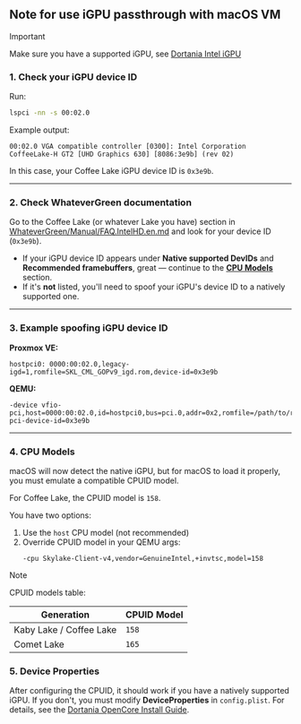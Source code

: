 ## Note for use iGPU passthrough with macOS VM
> [!Important]
> Make sure you have a supported iGPU, see [Dortania Intel iGPU](https://dortania.github.io/GPU-Buyers-Guide/modern-gpus/intel-gpu.html)

### 1. Check your iGPU device ID

Run:

```bash
lspci -nn -s 00:02.0
```

Example output:

```
00:02.0 VGA compatible controller [0300]: Intel Corporation CoffeeLake-H GT2 [UHD Graphics 630] [8086:3e9b] (rev 02)
```

In this case, your Coffee Lake iGPU device ID is `0x3e9b`.

---

### 2. Check WhateverGreen documentation
Go to the Coffee Lake (or whatever Lake you have) section in [WhateverGreen/Manual/FAQ.IntelHD.en.md](https://github.com/acidanthera/WhateverGreen/blob/master/Manual/FAQ.IntelHD.en.md) and look for your device ID (`0x3e9b`).

* If your iGPU device ID appears under **Native supported DevIDs** and **Recommended framebuffers**, great — continue to the [**CPU Models**](#4-cpu-models) section.
* If it's **not** listed, you'll need to spoof your iGPU's device ID to a natively supported one.

---

### 3. Example spoofing iGPU device ID

**Proxmox VE:**

```
hostpci0: 0000:00:02.0,legacy-igd=1,romfile=SKL_CML_GOPv9_igd.rom,device-id=0x3e9b
```

**QEMU:**

```
-device vfio-pci,host=0000:00:02.0,id=hostpci0,bus=pci.0,addr=0x2,romfile=/path/to/rom/file,x-pci-device-id=0x3e9b
```

---

### 4. CPU Models
macOS will now detect the native iGPU, but for macOS to load it properly, you must emulate a compatible CPUID model.

For Coffee Lake, the CPUID model is `158`.

You have two options:
1. Use the `host` CPU model (not recommended)
2. Override CPUID model in your QEMU args:
   ```
   -cpu Skylake-Client-v4,vendor=GenuineIntel,+invtsc,model=158
   ```

> [!Note]
> CPUID models table:

| Generation | CPUID Model |
|------------|-------------|
| Kaby Lake / Coffee Lake | `158` |
| Comet Lake | `165` |

### 5. Device Properties
After configuring the CPUID, it should work if you have a natively supported iGPU. If you don't, you must modify **DeviceProperties** in `config.plist`. For details, see the [Dortania OpenCore Install Guide](https://dortania.github.io/OpenCore-Install-Guide/config.plist/).